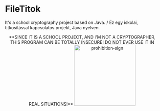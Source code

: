 # FileTitok
It's a school cryptography project based on Java. / Ez egy iskolai, titkosítással kapcsolatos projekt, Java nyelven.

<center>
**SINCE IT IS A SCHOOL PROJECT, AND I'M NOT A CRYPTOGRAPHER, THIS PROGRAM CAN BE TOTALLY INSECURE! DO NOT EVER USE IT IN REAL SITUATIONS!** 

<img src="https://upload.wikimedia.org/wikipedia/commons/thumb/3/31/ProhibitionSign2.svg/2000px-ProhibitionSign2.svg.png" alt="prohibition-sign" width="200" height="200"/>
</center>
